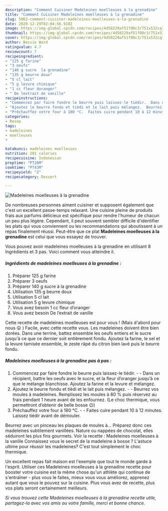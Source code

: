 ```yaml
---
description: "Comment Cuisiner Madeleines moelleuses à la grenadine"
title: "Comment Cuisiner Madeleines moelleuses à la grenadine"
slug: 5062-comment-cuisiner-madeleines-moelleuses-a-la-grenadine
date: 2020-12-29T02:04:56.910Z
image: https://img-global.cpcdn.com/recipes/4d58229af51f00c3/751x532cq70/madeleines-moelleuses-a-la-grenadine-photo-principale-de-la-recette.jpg
thumbnail: https://img-global.cpcdn.com/recipes/4d58229af51f00c3/751x532cq70/madeleines-moelleuses-a-la-grenadine-photo-principale-de-la-recette.jpg
cover: https://img-global.cpcdn.com/recipes/4d58229af51f00c3/751x532cq70/madeleines-moelleuses-a-la-grenadine-photo-principale-de-la-recette.jpg
author: Bessie Ward
ratingvalue: 4.7
reviewcount: 7
recipeingredient:
- "125 g farine"
- "3 oeufs"
- "140 g sucre  la grenadine"
- "135 g beurre doux"
- "5 cl lait"
- "5 g levure chimique"
- "1 cc fleur doranger"
- " De lextrait de vanille"
recipeinstructions:
- "Commencez par faire fondre le beurre puis laissez-le tiédir.  Dans un récipient, battre les oeufs avec le sucre, et la fleur d’oranger jusqu’à ce que le mélange blanchisse. Ajoutez la farine et la levure et mélangez."
- "Ajoutez le beurre fondu et tièdi et le lait puis mélangez.  Beurrez vos moules à madeleines. Remplissez les moules à 80 % puis réservez au frais pendant 1 heure avant de les enfournez. (Le choc thermique, vous permettront d’obtenir de belle bosse 😉)"
- "Préchauffez votre four à 180 °C.  Faites cuire pendant 10 à 12 minutes. Laissez tiédir avant de démouler."
categories:
- Resep
tags:
- madeleines
- moelleuses
- 

katakunci: madeleines moelleuses  
nutrition: 201 calories
recipecuisine: Indonesian
preptime: "PT26M"
cooktime: "PT43M"
recipeyield: "2"
recipecategory: Dessert

---
```



![Madeleines moelleuses à la grenadine](https://img-global.cpcdn.com/recipes/4d58229af51f00c3/751x532cq70/madeleines-moelleuses-a-la-grenadine-photo-principale-de-la-recette.jpg)

De nombreuses personnes aiment cuisiner et supposent également que c'est un excellent passe-temps relaxant. Une cuisine pleine de produits frais aux parfums délicieux est spécifique pour rendre l'humeur de chacun un peu plus légère. Cependant, il peut souvent sembler difficile d'identifier les plats qui vous conviennent ou les recommandations qui aboutissent à un repas finalement réussi. Peut-être que ce plat <strong> Madeleines moelleuses à la grenadine </strong> est celui que vous essayez de trouver.

<!--inarticleads1-->

Vous pouvez avoir madeleines moelleuses à la grenadine en utilisant 8 Ingrédients et 3 pas. Voici comment vous atteindre il.

##### Ingrédients de madeleines moelleuses à la grenadine :

1. Préparer 125 g farine
1. Préparer 3 oeufs
1. Préparer 140 g sucre à la grenadine
1. Utilisation 135 g beurre doux
1. Utilisation 5 cl lait
1. Utilisation 5 g levure chimique
1. Vous avez besoin 1 cc fleur d’oranger
1. Vous avez besoin  De l’extrait de vanille


Cette recette de madeleines moelleuses est pour vous ! (Mais d&#39;abord pour nous 😛 ) Facile, avec cette recette vous. Les madeleines doivent être bien dorées. Dans une terrine, battez ensemble les oeufs entiers et le sucre jusqu&#39;à ce que ce dernier soit entièrement fondu. Ajoutez la farine, le sel et la levure tamisée ensemble, le zeste râpé du citron bien lavé puis le beurre fondu. 

<!--inarticleads2-->

##### Madeleines moelleuses à la grenadine pas à pas :

1. Commencez par faire fondre le beurre puis laissez-le tiédir. -  - Dans un récipient, battre les oeufs avec le sucre, et la fleur d’oranger jusqu’à ce que le mélange blanchisse. Ajoutez la farine et la levure et mélangez.
1. Ajoutez le beurre fondu et tièdi et le lait puis mélangez. -  - Beurrez vos moules à madeleines. Remplissez les moules à 80 % puis réservez au frais pendant 1 heure avant de les enfournez. (Le choc thermique, vous permettront d’obtenir de belle bosse 😉)
1. Préchauffez votre four à 180 °C. -  - Faites cuire pendant 10 à 12 minutes. Laissez tiédir avant de démouler.


Beurrez avec un pinceau les plaques de moules à… Préparez donc ces madeleines subtilement vanillées. Nature ou nappées de chocolat, elles séduiront les plus fins gourmets. Voir la recette : Madeleines moelleuses à la vanille Connaissez vous le secret de la madeleine à bosse ? L&#39;astuce ultime pour réussir les madeleines? C&#39;est tout simplement le choc thermique. 

<!--inarticleads1-->

<p>
Un excellent repas fait maison est l'exemple que tout le monde garde à l'esprit. Utiliser ces Madeleines moelleuses à la grenadine recette pour booster votre cuisine est la même chose qu'un athlète qui continue de s'entraîner - plus vous le faites, mieux vous vous améliorez, apprenez autant que vous le pouvez sur la cuisine. Plus vous avez de recette, plus vos plats seront certainement meilleurs.
</p>

<p>
<i>Si vous trouvez cette Madeleines moelleuses à la grenadine recette utile, partagez-la avec vos amis ou votre famille, merci et bonne chance.</i>
</p>
